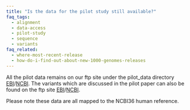 ```yaml
---
title: "Is the data for the pilot study still available?"
faq_tags:
  - alignment
  - data-access
  - pilot-study
  - sequence
  - variants
faq_related:
  - where-most-recent-release
  - how-do-i-find-out-about-new-1000-genomes-releases
---
```

                    
All the pilot data remains on our ftp site under the pilot_data directory [EBI](ftp://ftp.1000genomes.ebi.ac.uk/vol1/ftp/pilot_data/)/[NCBI](ftp://ftp-trace.ncbi.nih.gov/1000genomes/ftp/pilot_data).  The variants which are discussed in the pilot paper can also be found on the ftp site [EBI](ftp://ftp.1000genomes.ebi.ac.uk/vol1/ftp/pilot_data/paper_data_sets/a_map_of_human_variation/)/[NCBI](ftp://ftp-trace.ncbi.nih.gov/1000genomes/ftp/pilot_data/paper_data_sets/a_map_of_human_variation/).

Please note these data are all mapped to the NCBI36 human reference.
